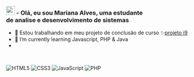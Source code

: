 ### <img src="https://github.com/TheDudeThatCode/TheDudeThatCode/blob/master/Assets/Earth.gif" width="24px"> - Olá, eu sou Mariana Alves, uma estudante <br> de analise e desenvolvimento de sistemas

- 🔭 Estou trabalhando em meu projeto de conclusão de curso ✨[projeto i9](https://github.com/gadgetsmag.github.io)
- 🌱 I’m currently learning Javascript, PHP & Java 
- 
<br />

![HTML5](https://img.shields.io/badge/-HTML5-white?style=for-the-badge&logo=html5&logoColor=E34F26)
![CSS3](https://img.shields.io/badge/-CSS3-white?style=for-the-badge&logo=css3&logoColor=1572B6) 
![JavaScript](https://img.shields.io/badge/-JavaScript-white?style=for-the-badge&logo=javascript&logoColor=F0DB4F)
![PHP](https://img.shields.io/badge/-PHP-white?style=for-the-badge&logo=php&logoColor=777BB3)



<!--
**ventosincaos/ventosincaos** is a ✨ _special_ ✨ repository because its `README.md` (this file) appears on your GitHub profile.

Here are some ideas to get you started:

- 🔭 I’m currently working on ...
- 🌱 I’m currently learning ...
- 👯 I’m looking to collaborate on ...
- 🤔 I’m looking for help with ...
- 💬 Ask me about ...
- 📫 How to reach me: ...
- 😄 Pronouns: ...
- ⚡ Fun fact: ...
-->
